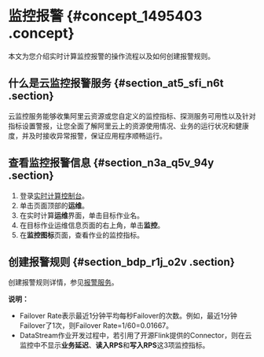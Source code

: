 # 监控报警 {#concept_1495403 .concept}

本文为您介绍实时计算监控报警的操作流程以及如何创建报警规则。

## 什么是云监控报警服务 {#section_at5_sfi_n6t .section}

云监控服务能够收集阿里云资源或您自定义的监控指标、探测服务可用性以及针对指标设置警报，让您全面了解阿里云上的资源使用情况、业务的运行状况和健康度，并及时接收异常报警，保证应用程序顺畅运行。

## 查看监控报警信息 {#section_n3a_q5v_94y .section}

1.  登录[实时计算控制台](https://stream.console.aliyun.com)。
2.  单击页面顶部的**运维**。
3.  在实时计算**运维**界面，单击目标作业名。
4.  在目标作业运维信息页面的右上角，单击**监控**。
5.  在**监控图标**页面，查看作业的监控指标。

## 创建报警规则 {#section_bdp_r1j_o2v .section}

创建报警规则详情，参见[报警服务](../../../../cn.zh-CN/用户指南/云服务监控/流计算监控.md#section_nhz_ccf_zdb)。

**说明：** 

-   Failover Rate表示最近1分钟平均每秒Failover的次数。例如，最近1分钟Failover了1次，则Failover Rate=1/60=0.01667。
-   DataStream作业开发过程中，若引用了开源Flink提供的Connector，则在云监控中不显示**业务延迟**、**读入RPS**和**写入RPS**这3项监控指标。

